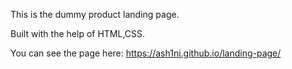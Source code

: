 This is the dummy product landing page.

Built with the help of HTML,CSS.

You can see the page here: https://ash1ni.github.io/landing-page/